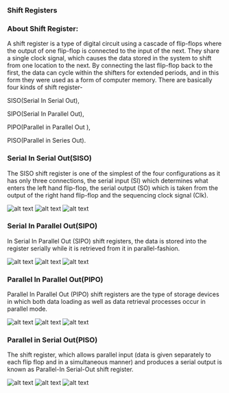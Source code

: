 ### Shift Registers


### About Shift Register:
A shift register is a type of digital circuit using a cascade of flip-flops where the output of one flip-flop is connected to the input of the next. They share a single clock signal, which causes the data stored in the system to shift from one location to the next.
By connecting the last flip-flop back to the first, the data can cycle within the shifters for extended periods,
and in this form they were used as a form of computer memory.
There are basically four kinds of shift register-

SISO(Serial In Serial Out),

SIPO(Serial In Parallel Out),

PIPO(Parallel in Parallel Out ),

PISO(Parallel in Series Out).
### Serial In Serial Out(SISO)

The SISO shift register is one of the simplest of the four configurations as it has only three connections, the serial input (SI) which determines what enters the left hand flip-flop, the serial output (SO) which is taken from the output of the right hand flip-flop and the sequencing clock signal (Clk).

![alt text](./siso/siso.png)
![alt text](./siso/sisocomponent1.png)
![alt text](./siso/tinkercad.png)

### Serial In Parallel Out(SIPO)

In Serial In Parallel Out (SIPO) shift registers, the data is stored into the register serially while it is retrieved from it in parallel-fashion.

![alt text](./SIPO/sipo.png)
![alt text](./SIPO/sipocomponents.png)
![alt text](./SIPO/SIPO%20SHIFT%20REGISTER.png)

### Parallel In  Parallel Out(PIPO)

Parallel In Parallel Out (PIPO) shift registers are the type of storage devices in which both data loading as well as data retrieval processes occur in parallel mode.

![alt text](./PIPO/pipo.png)
![alt text](./PIPO/pipocomponent.png)
![alt text](./PIPO/PIPO%20SHIFT%20REGISTER.png)

### Parallel in Serial Out(PISO)

The shift register, which allows parallel input (data is given separately to each flip flop and in a simultaneous manner) and produces a serial output is known as Parallel-In Serial-Out shift register.

![alt text](./PISO/piso.png)
![alt text](./PISO/pisocomponents.png)
![alt text](./PISO/PISO.png)









